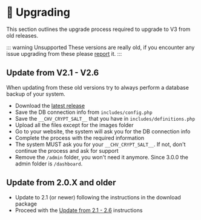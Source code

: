 # 🌠 Upgrading

This section outlines the upgrade process required to upgrade to V3 from old releases.

::: warning Unsupported
These versions are really old, if you encounter any issue upgrading from these please [report](https://chv.to/open-bug) it.
:::

## Update from V2.1 - V2.6

When updating from these old versions try to always perform a database backup of your system.

* Download the [latest release](https://chevereto.com/panel/downloads)
* Save the DB connection info from `includes/config.php`
* Save the `__CHV_CRYPT_SALT__` that you have in `includes/definitions.php`
* Upload all the files except for the images folder
* Go to your website, the system will ask you for the DB connection info
* Complete the process with the required information
* The system MUST ask you for your `__CHV_CRYPT_SALT__`. If not, don't continue the process and ask for support
* Remove the `/admin` folder, you won't need it anymore. Since 3.0.0 the admin folder is `/dashboard`.

## Update from 2.0.X and older

* Update to 2.1 (or newer) following the instructions in the download package
* Proceed with the [Update from 2.1 - 2.6](#update-from-v2-1-v2-6) instructions
